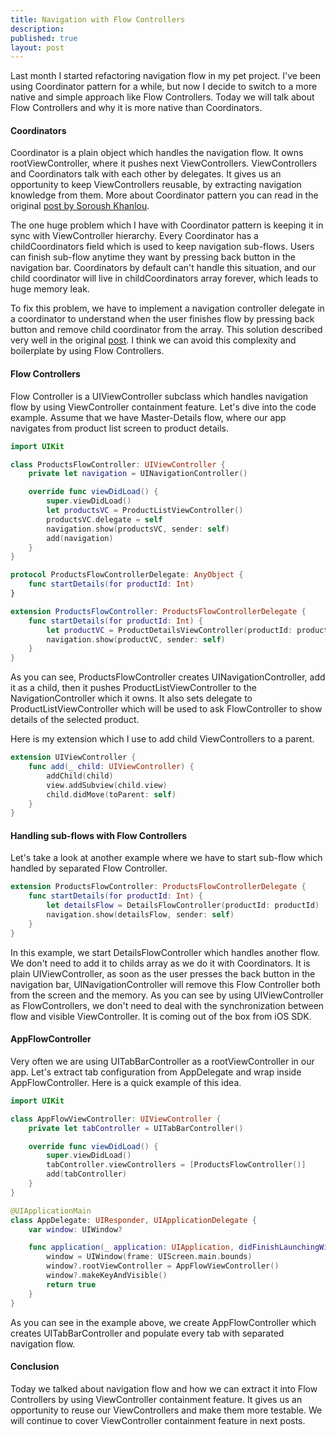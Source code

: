 ```yaml
---
title: Navigation with Flow Controllers
description: 
published: true
layout: post
---
```


Last month I started refactoring navigation flow in my pet project. I've been using Coordinator pattern for a while, but now I decide to switch to a more native and simple approach like Flow Controllers. Today we will talk about Flow Controllers and why it is more native than Coordinators.

#### Coordinators
Coordinator is a plain object which handles the navigation flow. It owns rootViewController, where it pushes next ViewControllers. ViewControllers and Coordinators talk with each other by delegates. It gives us an opportunity to keep ViewControllers reusable, by extracting navigation knowledge from them. More about Coordinator pattern you can read in the original [post by Soroush Khanlou](http://khanlou.com/2015/01/the-coordinator/).

The one huge problem which I have with Coordinator pattern is keeping it in sync with ViewController hierarchy. Every Coordinator has a childCoordinators field which is used to keep navigation sub-flows. Users can finish sub-flow anytime they want by pressing back button in the navigation bar. Coordinators by default can't handle this situation, and our child coordinator will live in childCoordinators array forever, which leads to huge memory leak. 

To fix this problem, we have to implement a navigation controller delegate in a coordinator to understand when the user finishes flow by pressing back button and remove child coordinator from the array. This solution described very well in the original [post](http://khanlou.com/2017/05/back-buttons-and-coordinators/). I think we can avoid this complexity and boilerplate by using Flow Controllers.

#### Flow Controllers
Flow Controller is a UIViewController subclass which handles navigation flow by using ViewController containment feature. Let's dive into the code example. Assume that we have Master-Details flow, where our app navigates from product list screen to product details.

```swift
import UIKit

class ProductsFlowController: UIViewController {
    private let navigation = UINavigationController()

    override func viewDidLoad() {
        super.viewDidLoad()
        let productsVC = ProductListViewController()
        productsVC.delegate = self
        navigation.show(productsVC, sender: self)
        add(navigation)
    }
}

protocol ProductsFlowControllerDelegate: AnyObject {
    func startDetails(for productId: Int)
}

extension ProductsFlowController: ProductsFlowControllerDelegate {
    func startDetails(for productId: Int) {
        let productVC = ProductDetailsViewController(productId: productId)
        navigation.show(productVC, sender: self)
    }
}
```

As you can see, ProductsFlowController creates UINavigationController, add it as a child, then it pushes ProductListViewController to the NavigationController which it owns. It also sets delegate to ProductListViewController which will be used to ask FlowController to show details of the selected product.

Here is my extension which I use to add child ViewControllers to a parent.
```swift 
extension UIViewController {
    func add(_ child: UIViewController) {
        addChild(child)
        view.addSubview(child.view)
        child.didMove(toParent: self)
    }
}
```

#### Handling sub-flows with Flow Controllers
Let's take a look at another example where we have to start sub-flow which handled by separated Flow Controller.

```swift
extension ProductsFlowController: ProductsFlowControllerDelegate {
    func startDetails(for productId: Int) {
        let detailsFlow = DetailsFlowController(productId: productId)
        navigation.show(detailsFlow, sender: self)
    }
}
```

In this example, we start DetailsFlowController which handles another flow. We don't need to add it to childs array as we do it with Coordinators. It is plain UIViewController, as soon as the user presses the back button in the navigation bar, UINavigationController will remove this Flow Controller both from the screen and the memory. As you can see by using UIViewController as FlowControllers, we don't need to deal with the synchronization between flow and visible ViewController. It is coming out of the box from iOS SDK.

#### AppFlowController
Very often we are using UITabBarController as a rootViewController in our app. Let's extract tab configuration from AppDelegate and wrap inside AppFlowController. Here is a quick example of this idea.

```swift
import UIKit

class AppFlowViewController: UIViewController {
    private let tabController = UITabBarController()

    override func viewDidLoad() {
        super.viewDidLoad()
        tabController.viewControllers = [ProductsFlowController()]
        add(tabController)
    }
}

@UIApplicationMain
class AppDelegate: UIResponder, UIApplicationDelegate {
    var window: UIWindow?

    func application(_ application: UIApplication, didFinishLaunchingWithOptions launchOptions: [UIApplication.LaunchOptionsKey: Any]?) -> Bool {
        window = UIWindow(frame: UIScreen.main.bounds)
        window?.rootViewController = AppFlowViewController()
        window?.makeKeyAndVisible()
        return true
    }
}
```

As you can see in the example above, we create AppFlowController which creates UITabBarController and populate every tab with separated navigation flow.

#### Conclusion
Today we talked about navigation flow and how we can extract it into Flow Controllers by using ViewController containment feature. It gives us an opportunity to reuse our ViewControllers and make them more testable. We will continue to cover ViewController containment feature in next posts.
